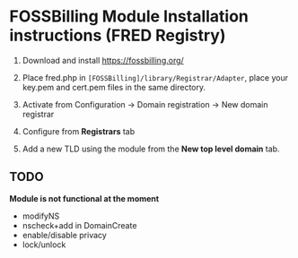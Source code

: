 # FOSSBilling Module Installation instructions (FRED Registry)

1. Download and install https://fossbilling.org/

2. Place fred.php in `[FOSSBilling]/library/Registrar/Adapter`, place your key.pem and cert.pem files in the same directory.

3. Activate from Configuration -> Domain registration -> New domain registrar

4. Configure from **Registrars** tab

5. Add a new TLD using the module from the **New top level domain** tab.

## TODO

**Module is not functional at the moment**

- modifyNS
- nscheck+add in DomainCreate
- enable/disable privacy
- lock/unlock
